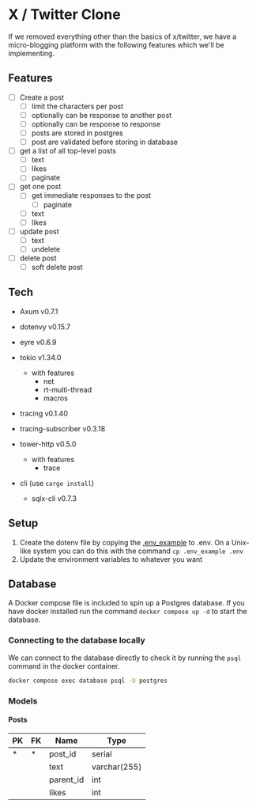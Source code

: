 # X / Twitter Clone

If we removed everything other than the basics of x/twitter, we have a micro-blogging platform with the following features which we'll be implementing.

## Features

- [ ] Create a post
  - [ ] limit the characters per post
  - [ ] optionally can be response to another post
  - [ ] optionally can be response to response
  - [ ] posts are stored in postgres
  - [ ] post are validated before storing in database
- [ ] get a list of all top-level posts
  - [ ] text
  - [ ] likes
  - [ ] paginate
- [ ] get one post
  - [ ] get immediate responses to the post
    - [ ] paginate
  - [ ] text
  - [ ] likes
- [ ] update post
  - [ ] text
  - [ ] undelete
- [ ] delete post
  - [ ] soft delete post

## Tech

- Axum v0.7.1
- dotenvy v0.15.7
- eyre v0.6.9
- tokio v1.34.0
  - with features
    - net
    - rt-multi-thread
    - macros
- tracing v0.1.40
- tracing-subscriber v0.3.18
- tower-http v0.5.0
  - with features
    - trace

- cli (use `cargo install`)
  - sqlx-cli v0.7.3

## Setup

1. Create the dotenv file by copying the [.env_example](./.env_example) to .env. On a Unix-like system you can do this with the command `cp .env_example .env`
  1. Update the environment variables to whatever you want

## Database

A Docker compose file is included to spin up a Postgres database. If you have docker installed run the command `docker compose up -d` to start the database.

### Connecting to the database locally

We can connect to the database directly to check it by running the `psql` command in the docker container.

```sh
docker compose exec database psql -U postgres
```

### Models

#### Posts

| PK | FK | Name      | Type         |
|----|----|-----------|--------------|
| *  | *  | post_id   | serial       |
|    |    | text      | varchar(255) |
|    |    | parent_id | int          |
|    |    | likes     | int          |
